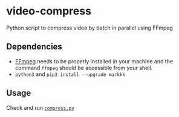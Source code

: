 # video-compress

Python script to compress video by batch in parallel using FFmpeg

## Dependencies

-   [FFmpeg](https://www.ffmpeg.org/) needs to be properly installed in your machine and the command `ffmpeg` should be accessible from your shell.
-   `python3` and `pip3 install --upgrade markkk`

## Usage

Check and run [`compress.py`](compress.py)
